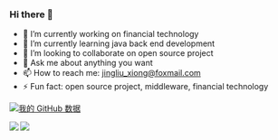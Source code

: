 ### Hi there 👋

- 🔭 I’m currently working on financial technology
- 🌱 I’m currently learning java back end development
- 👯 I’m looking to collaborate on open source project
- 💬 Ask me about anything you want
- 📫 How to reach me: jingliu_xiong@foxmail.com
- ⚡ Fun fact: open source project, middleware, financial technology

[![我的 GitHub 数据](https://github-readme-stats.vercel.app/api?username=xjlgod)]()

<p align="right">
  <img align="left" src="https://stats.justsong.cn/api/zhihu?username=xiong-jing-liu" />
</p>


<p align="left">
  <img align="left" src="https://stats.justsong.cn/api/leetcode?username=human-garbage&cn=true" />
</p>
